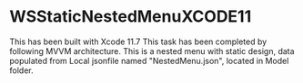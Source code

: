 # WSStaticNestedMenuXCODE11
This has been built with Xcode 11.7
This task has been completed by following MVVM architecture. 
This is a nested menu with static design, data populated from Local jsonfile named "NestedMenu.json", 
located in Model folder.

